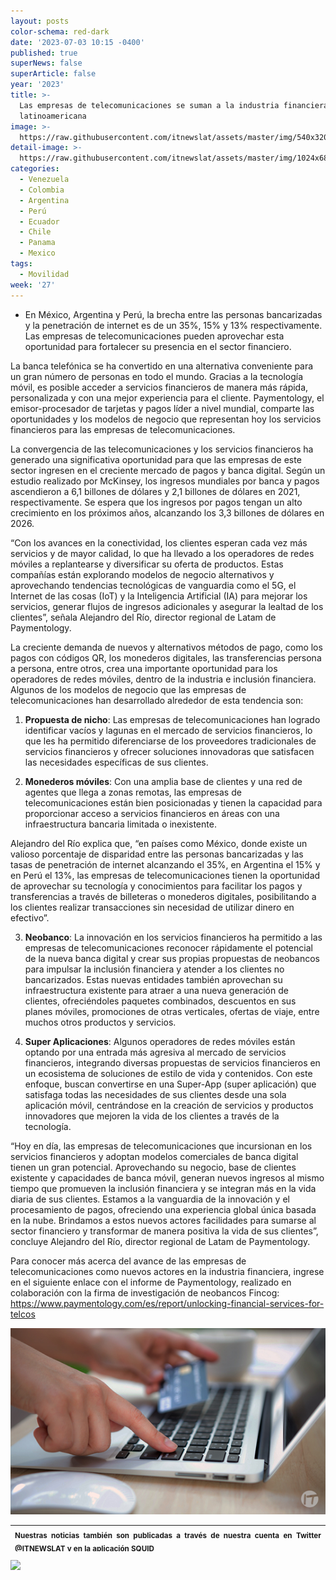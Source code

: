 ```yaml
---
layout: posts
color-schema: red-dark
date: '2023-07-03 10:15 -0400'
published: true
superNews: false
superArticle: false
year: '2023'
title: >-
  Las empresas de telecomunicaciones se suman a la industria financiera
  latinoamericana
image: >-
  https://raw.githubusercontent.com/itnewslat/assets/master/img/540x320/Banca-Online-p.jpg
detail-image: >-
  https://raw.githubusercontent.com/itnewslat/assets/master/img/1024x680/Banca-Online-g.jpg
categories:
  - Venezuela
  - Colombia
  - Argentina
  - Perú
  - Ecuador
  - Chile
  - Panama
  - Mexico
tags:
  - Movilidad
week: '27'
---
```

- En México, Argentina y Perú, la brecha entre las personas bancarizadas y la penetración de internet es de un 35%, 15% y 13% respectivamente. Las empresas de telecomunicaciones pueden aprovechar esta oportunidad para fortalecer su presencia en el sector financiero.

La banca telefónica se ha convertido en una alternativa conveniente para un gran número de personas en todo el mundo. Gracias a la tecnología móvil, es posible acceder a servicios financieros de manera más rápida, personalizada y con una mejor experiencia para el cliente. Paymentology, el emisor-procesador de tarjetas y pagos líder a nivel mundial, comparte las oportunidades y los modelos de negocio que representan hoy los servicios financieros para las empresas de telecomunicaciones.

La convergencia de las telecomunicaciones y los servicios financieros ha generado una significativa oportunidad para que las empresas de este sector ingresen en el creciente mercado de pagos y banca digital. Según un estudio realizado por McKinsey, los ingresos mundiales por banca y pagos ascendieron a 6,1 billones de dólares y 2,1 billones de dólares en 2021, respectivamente. Se espera que los ingresos por pagos tengan un alto crecimiento en los próximos años, alcanzando los 3,3 billones de dólares en 2026.

“Con los avances en la conectividad, los clientes esperan cada vez más servicios y de mayor calidad, lo que ha llevado a los operadores de redes móviles a replantearse y diversificar su oferta de productos. Estas compañías están explorando modelos de negocio alternativos y aprovechando tendencias tecnológicas de vanguardia como el 5G, el Internet de las cosas (IoT) y la Inteligencia Artificial (IA) para mejorar los servicios, generar flujos de ingresos adicionales y asegurar la lealtad de los clientes”, señala Alejandro del Río, director regional de Latam de Paymentology.

La creciente demanda de nuevos y alternativos métodos de pago, como los pagos con códigos QR, los monederos digitales, las transferencias persona a persona, entre otros, crea una importante oportunidad para los operadores de redes móviles, dentro de la industria e inclusión financiera. Algunos de los modelos de negocio que las empresas de telecomunicaciones han desarrollado alrededor de esta tendencia son:

1. **Propuesta de nicho**: Las empresas de telecomunicaciones han logrado identificar vacíos y lagunas en el mercado de servicios financieros, lo que les ha permitido diferenciarse de los proveedores tradicionales de servicios financieros y ofrecer soluciones innovadoras que satisfacen las necesidades específicas de sus clientes.

2. **Monederos móviles**: Con una amplia base de clientes y una red de agentes que llega a zonas remotas, las empresas de telecomunicaciones están bien posicionadas y tienen la capacidad para proporcionar acceso a servicios financieros en áreas con una infraestructura bancaria limitada o inexistente.

Alejandro del Río explica que, “en países como México, donde existe un valioso porcentaje de disparidad entre las personas bancarizadas y las tasas de penetración de internet alcanzando el 35%, en Argentina el 15% y en Perú el 13%, las empresas de telecomunicaciones tienen la oportunidad de aprovechar su tecnología y conocimientos para facilitar los pagos y transferencias a través de billeteras o monederos digitales, posibilitando a los clientes realizar transacciones sin necesidad de utilizar dinero en efectivo”.

3. **Neobanco**: La innovación en los servicios financieros ha permitido a las empresas de telecomunicaciones reconocer rápidamente el potencial de la nueva banca digital y crear sus propias propuestas de neobancos para impulsar la inclusión financiera y atender a los clientes no bancarizados. Estas nuevas entidades también aprovechan su infraestructura existente para atraer a una nueva generación de clientes, ofreciéndoles paquetes combinados, descuentos en sus planes móviles, promociones de otras verticales, ofertas de viaje, entre muchos otros productos y servicios.

4. **Super Aplicaciones**: Algunos operadores de redes móviles están optando por una entrada más agresiva al mercado de servicios financieros, integrando diversas propuestas de servicios financieros en un ecosistema de soluciones de estilo de vida y contenidos. Con este enfoque, buscan convertirse en una Super-App (super aplicación) que satisfaga todas las necesidades de sus clientes desde una sola aplicación móvil, centrándose en la creación de servicios y productos innovadores que mejoren la vida de los clientes a través de la tecnología.

“Hoy en día, las empresas de telecomunicaciones que incursionan en los servicios financieros y adoptan modelos comerciales de banca digital tienen un gran potencial. Aprovechando su negocio, base de clientes existente y capacidades de banca móvil, generan nuevos ingresos al mismo tiempo que promueven la inclusión financiera y se integran más en la vida diaria de sus clientes. Estamos a la vanguardia de la innovación y el procesamiento de pagos, ofreciendo una experiencia global única basada en la nube. Brindamos a estos nuevos actores facilidades para sumarse al sector financiero y transformar de manera positiva la vida de sus clientes”, concluye Alejandro del Río, director regional de Latam de Paymentology.

Para conocer más acerca del avance de las empresas de telecomunicaciones como nuevos actores en la industria financiera, ingrese en el siguiente enlace con el informe de Paymentology, realizado en colaboración con la firma de investigación de neobancos Fincog: https://www.paymentology.com/es/report/unlocking-financial-services-for-telcos

![](https://raw.githubusercontent.com/itnewslat/assets/master/img/540x320/Banca-Online-p.jpg)

<table style="height: 42px;" width="569">
<tbody>
<tr>
<td style="text-align: justify;"><sub><strong>Nuestras noticias también son publicadas a través de nuestra cuenta en Twitter <a href="https://twitter.com/itnewslat?lang=es">@ITNEWSLAT</a> y en la aplicación <a href="https://squidapp.co/en/">SQUID</a></strong></sub></td>
</tr>
</tbody>
</table>

<img src="https://tracker.metricool.com/c3po.jpg?hash=56f88a41e39ab42c063cc51676587a04"/>
